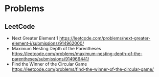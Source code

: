 # Problems
## LeetCode
- Next Greater Element 1 https://leetcode.com/problems/next-greater-element-i/submissions/914962000/
- Maximum Nesting Depth of the Parentheses https://leetcode.com/problems/maximum-nesting-depth-of-the-parentheses/submissions/914966441/
- Find the Winner of the Circular Game https://leetcode.com/problems/find-the-winner-of-the-circular-game/